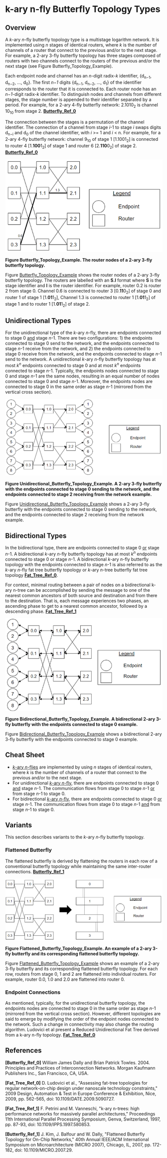 # k-ary n-fly Butterfly Topology Types

## Overview <a id="butterfly"></a>

A _k_-ary _n_-fly butterfly topology type is a multistage logarithm network. It
is implemented using _n_ stages of identical routers, where _k_ is the number of
channels of a router that connect to the previous and/or to the next stage. For
example, a 2-ary 3-fly butterfly topology has three stages composed of routers
with two channels connect to the routers of the previous and/or the next stage
(see Figure Butterfly_Topology_Example).

Each endpoint node and channel has an _n_-digit radix\-_k_ identifier,
{d<sub>n−1</sub>, d<sub>n−2</sub>, ..., d<sub>0</sub>}. The first _n−1_ digits
{d<sub>n−1</sub>, d<sub>n−2</sub>, ..., d<sub>1</sub>} of the identifier
corresponds to the router that it is connected to. Each router node has an
_n−1_-digit radix\-_k_ identifier. To distinguish nodes and channels from
different stages, the stage number is appended to their identifier separated by
a period. For example, for a 2-ary 4-fly butterfly network: 2.1010<sub>2</sub>
is channel 10<sub>10</sub> from stage 2. **[Butterfly_Ref_0](#butterfly_ref_0)**

The connection between the stages is a permutation of the channel identifier.
The connection of a channel from stage _i_-1 to stage _i_ swaps digits
d<sub>n−i</sub> and d<sub>0</sub> of the channel identifier, with _i_ >= 1 and
_i_ &lt; n. For example, for a 2-ary 4-fly butterfly network: channel
9<sub>10</sub> of stage 1 [1.1001<sub>2</sub>] is connected to router 4
[1.<strong>100</strong>1<sub>2</sub>] of stage 1 and router 6
[2.<strong>110</strong>0<sub>2</sub>] of stage 2.
**[Butterfly_Ref_0](#butterfly_ref_0)**

![drawing](./butterfly_topology.png)

**Figure Butterfly_Topology_Example<a id="butterfly_topology_example"></a>. The
router nodes of a 2-ary 3-fly butterfly topology.**

Figure [Butterfly_Topology_Example](#butterfly_topology_example) shows the
router nodes of a 2-ary 3-fly butterfly topology. The routers are labelled with
an **S.I** format where **S** is the stage identifier and **I** is the router
identifier. For example, router 0.2 is router 2 from stage 0. Channel 0.6 is
connected to router 3 [0.<strong>11</strong>0<sub>2</sub>] of stage 0 and router
1 of stage 1 [1.<strong>01</strong>1<sub>2</sub>], Channel 1.3 is connected to
router 1 [1.<strong>01</strong>1<sub>2</sub>] of stage 1 and to router 1
[1.<strong>01</strong>1<sub>2</sub>] of stage 2.

## Unidirectional Types <a id="unidirectional_butterfly"></a>

For the unidirectional type of the _k_-ary _n_-fly, there are endpoints
connected to stage 0 <span style="text-decoration:underline;">and</span> stage
_n_-1. There are two configurations: 1) the endpoints connected to stage 0 send
to the network, and the endpoints connected to stage _n_-1 receive from the
network, and 2) the endpoints connected to stage 0 receive from the network, and
the endpoints connected to stage _n_-1 send to the network. A unidirectional
_k_-ary _n_-fly butterfly topology has at most _k<sup>n</sup>_ endpoints
connected to stage 0 and at most _k<sup>n</sup>_ endpoints connected to stage
_n_-1. Typically, the endpoints nodes connected to stage 0 and stage _n_-1 are
the same nodes, resulting in an equal number of nodes connected to stage 0 and
stage _n_-1. Moreover, the endpoints nodes are connected to stage 0 in the same
order as stage _n_-1 (mirrored from the vertical cross section).

![drawing](./unidirectional_butterfly.png)

**Figure
Unidirectional_Butterfly_Topology_Example<a id="unidirectional_butterfly_topology_example"></a>.
A 2-ary 3-fly butterfly with the endpoints connected to stage 0 sending to the
network, and the endpoints connected to stage 2 receiving from the network
example.**

Figure
[Unidirectional_Butterfly_Topology_Example](#unidirectional_butterfly_topology_example)
shows a 2-ary 3-fly butterfly with the endpoints connected to stage 0 sending to
the network, and the endpoints connected to stage 2 receiving from the network
example.

## Bidirectional Types <a id="bidirectional_butterfly"></a>

In the bidirectional type, there are endpoints connected to stage 0
<span style="text-decoration:underline;">or</span> stage _n_-1. A bidirectional
_k_-ary _n_-fly butterfly topology has at most _k<sup>n</sup>_ endpoints
connected to stage 0 or stage _n_-1. A bidirectional _k_-ary _n_-fly butterfly
topology with the endpoints connected to stage _n_-1 is also referred to as the
_k_-ary _n_-fly fat tree butterfly topology or _k_-ary _n_-tree butterfly fat
tree topology **[Fat_Tree_Ref_0](#fat_tree_ref_0)**.

For context, minimal routing between a pair of nodes on a bidirectional k-ary
n-tree can be accomplished by sending the message to one of the nearest common
ancestors of both source and destination and from there to the destination. That
is, each message experiences two phases, an ascending phase to get to a nearest
common ancestor, followed by a descending phase.
**[Fat_Tree_Ref_1](#fat_tree_ref_1)**

![drawing](./bidirectional_butterfly.png)

**Figure
Bidirectional_Butterfly_Topology_Example<a id="bidirectional_butterfly_topology_example"></a>.
A bidirectional 2-ary 3-fly butterfly with the endpoints connected to stage 0
example.**

Figure
[Bidirectional_Butterfly_Topology_Example](#bidirectional_butterfly_topology_example)
shows a bidirectional 2-ary 3-fly butterfly with the endpoints connected to
stage 0 example.

## Cheat Sheet

*   [_k_-ary _n_-flies](#butterfly) are implemented by using _n_ stages of
    identical routers, where _k_ is the number of channels of a router that
    connect to the previous and/or to the next stage.
*   For unidirectional [_k_-ary _n_-fly](#unidirectional_butterfly), there are
    endpoints connected to stage 0
    <span style="text-decoration:underline;">and</span> stage _n_-1. The
    communication flows from stage 0 to stage _n_-1
    <span style="text-decoration:underline;">or</span> from stage _n_-1 to
    stage 0.
*   For bidirectional [_k_-ary _n_-fly](#bidirectional_butterfly), there are
    endpoints connected to stage 0
    <span style="text-decoration:underline;">or</span> stage _n_-1. The
    communication flows from stage 0 to stage _n_-1
    <span style="text-decoration:underline;">and</span> from stage _n_-1 to
    stage 0.

## Variants

This section describes variants to the _k_-ary _n_-fly butterfly topology.

### Flattened Butterfly

The flattened butterfly is derived by flattening the routers in each row of a
conventional butterfly topology while maintaining the same inter-router
connections. **[Butterfly_Ref_1](#butterfly_ref_1)**

![drawing](./flatten_butterfly.png)

**Figure
Flattened_Butterfly_Topology_Example<a id="flattened_butterfly_topology_example"></a>.
An example of a 2-ary 3-fly butterfly and its corresponding flattened butterfly
topology.**

Figure
[Flattened_Butterfly_Topology_Example](#flattened_butterfly_topology_example)
shows an example of a 2-ary 3-fly butterfly and its corresponding flattened
butterfly topology. For each row, routers from stage 0, 1 and 2 are flattened
into individual routers. For example, router 0.0, 1.0 and 2.0 are flattened into
router 0.

### Endpoint Connections

As mentioned, typically, for the unidirectional butterfly topology, the
endpoints nodes are connected to stage 0 in the same order as stage _n_-1
(mirrored from the vertical cross section). However, different topologies are
said to emerge by modifying the order of the endpoint nodes connected to the
network. Such a change in connectivity may also change the routing algorithm.
Ludovici et al present a Reduced Unidirectional Fat Tree derived from a k-ary
n-fly topology. **[Fat_Tree_Ref_0](#fat_tree_ref_0)**

## References

**[Butterfly_Ref_0]<a id="butterfly_ref_0"></a>** William James Dally and Brian
Patrick Towles. 2004. Principles and Practices of Interconnection Networks.
Morgan Kaufmann Publishers Inc., San Francisco, CA, USA.

**[Fat_Tree_Ref_0]<a id="fat_tree_ref_0"></a>** D. Ludovici et al., "Assessing
fat-tree topologies for regular network-on-chip design under nanoscale
technology constraints," 2009 Design, Automation & Test in Europe Conference &
Exhibition, Nice, 2009, pp. 562-565, doi: 10.1109/DATE.2009.5090727.

**[Fat_Tree_Ref_1]<a id="fat_tree_ref_1"></a>** F. Petrini and M. Vanneschi,
"k-ary n-trees: high performance networks for massively parallel architectures,"
Proceedings 11th International Parallel Processing Symposium, Genva,
Switzerland, 1997, pp. 87-93, doi: 10.1109/IPPS.1997.580853.

**[Butterfly_Ref_1]<a id="butterfly_ref_1"></a>** J. Kim, J. Balfour and W.
Dally, "Flattened Butterfly Topology for On-Chip Networks," 40th Annual IEEE/ACM
International Symposium on Microarchitecture (MICRO 2007), Chicago, IL, 2007,
pp. 172-182, doi: 10.1109/MICRO.2007.29.
